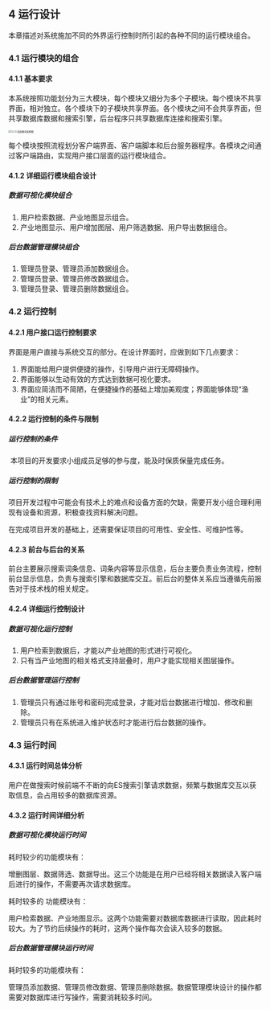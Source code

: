## 4 运行设计

​		本章描述对系统施加不同的外界运行控制时所引起的各种不同的运行模块组合。



### 4.1 运行模块的组合

#### 4.1.1 基本要求

​		本系统按照功能划分为三大模块，每个模块又细分为多个子模块。每个模块不共享界面，相对独立。各个模块下的子模块共享界面。各个模块之间不会共享界面，但共享数据库数据和搜索引擎，后台程序只共享数据库连接和搜索引擎。

<img src="D:\Programming\SEM\3. 软件需求规格说明书\3. 软件需求规格说明书\3.2.3 系统模块架构图.jpg" alt="3.2.3 系统模块架构图" style="zoom: 33%;" />

​		每个模块按照流程划分客户端界面、客户端脚本和后台服务器程序。各模块之间通过客户端路由，实现用户接口层面的运行模块组合。

#### 4.1.2 详细运行模块组合设计

##### 数据可视化模块组合

1. 用户检索数据、产业地图显示组合。
2. 产业地图显示、用户增加图层、用户筛选数据、用户导出数据组合。

##### 后台数据管理模块组合

1. 管理员登录、管理员添加数据组合。
2. 管理员登录、管理员修改数据组合。
3. 管理员登录、管理员删除数据组合。



### 4.2 运行控制

#### 4.2.1 用户接口运行控制要求

​		界面是用户直接与系统交互的部分。在设计界面时，应做到如下几点要求：

1. 界面能给用户提供便捷的操作，引导用户进行无障碍操作。
2. 界面能够以生动有效的方式达到数据可视化要求。
3. 界面应简洁而不简陋，在便捷操作的基础上增加美观度；界面能够体现“渔业”的相关元素。

#### 4.2.2 运行控制的条件与限制

##### 运行控制的条件

​		本项目的开发要求小组成员足够的参与度，能及时保质保量完成任务。

##### 运行控制的限制

​		项目开发过程中可能会有技术上的难点和设备方面的欠缺，需要开发小组合理利用现有设备和资源，积极查找资料解决问题。

​		在完成项目开发的基础上，还需要保证项目的可用性、安全性、可维护性等。

#### 4.2.3 前台与后台的关系

​		前台主要展示搜索词条信息、词条内容等显示信息，后台主要负责业务流程，控制前台显示信息，负责与搜索引擎和数据库交互。前后台的整体关系应当遵循先前报告对于技术栈的相关规定。

#### 4.2.4 详细运行控制设计

##### 数据可视化运行控制

1. 用户检索到数据后，才能以产业地图的形式进行可视化。
2. 只有当产业地图的相关格式支持层叠时，用户才能实现相关图层操作。

##### 后台数据管理运行控制

1. 管理员只有通过账号和密码完成登录，才能对后台数据进行增加、修改和删除。
2. 管理员只有在系统进入维护状态时才能进行后台数据的操作。



### 4.3 运行时间

#### 4.3.1 运行时间总体分析

​		用户在做搜索时候前端不不断的向ES搜索引擎请求数据，频繁与数据库交互以获取信息，会占用较多的数据库资源。

#### 4.3.2 运行时间详细分析

##### 数据可视化模块运行时间

耗时较少的功能模块有：

​		增删图层、数据筛选、数据导出。这三个功能是在用户已经将相关数据读入客户端后进行的操作，不需要再次请求数据库。

耗时较多的 功能模块有：

​		用户检索数据、产业地图显示。这两个功能需要对数据库数据进行读取，因此耗时较大。为了节约后续操作的耗时，这两个操作每次会读入较多的数据。

##### 后台数据管理模块运行时间

耗时较多的功能模块有：

​		管理员添加数据、管理员修改数据、管理员删除数据。数据管理模块设计的操作都需要对数据库进行写操作，需要消耗较多时间。